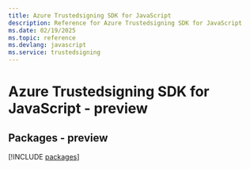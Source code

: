 ```yaml
---
title: Azure Trustedsigning SDK for JavaScript
description: Reference for Azure Trustedsigning SDK for JavaScript
ms.date: 02/19/2025
ms.topic: reference
ms.devlang: javascript
ms.service: trustedsigning
---
```

# Azure Trustedsigning SDK for JavaScript - preview
## Packages - preview
[!INCLUDE [packages](trustedsigning-index.md)]